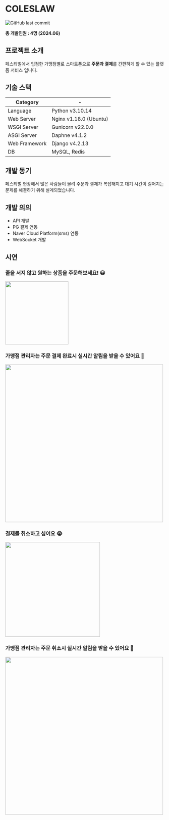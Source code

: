 # COLESLAW 

![GitHub last commit](https://img.shields.io/github/last-commit/qudwn1114/coleslaw)

**총 개발인원 : 4명 (2024.06)**

## 프로젝트 소개

 페스티벌에서 입점한 가맹점별로 스마트폰으로 **주문과 결제**를 간편하게 할 수 있는 플랫폼 서비스 입니다. 
 
## 기술 스택

|Category| - |
| --- | --- |
|Language|Python v3.10.14|
|Web Server|Nginx v1.18.0 (Ubuntu)|
|WSGI Server|Gunicorn v22.0.0|
|ASGI Server|Daphne v4.1.2|
|Web Framework|Django v4.2.13|
|DB|MySQL, Redis|


## 개발 동기

페스티벌 현장에서 많은 사람들이 몰려 주문과 결제가 복잡해지고 대기 시간이 길어지는 문제를 해결하기 위해 설계되었습니다.

## 개발 의의
 * API 개발
 * PG 결제 연동
 * Naver Cloud Platform(sms) 연동
 * WebSocket 개발


## 시연

### 줄을 서지 않고 원하는 상품을 주문해보세요! 😀
<img src = "https://github.com/qudwn1114/coleslaw/assets/39257040/a64fef4e-b403-494c-937a-bf40488cfa94" width="200px">

### 가맹점 관리자는 주문 결제 완료시 실시간 알림을 받을 수 있어요 🤩
<img src = "https://github.com/qudwn1114/coleslaw/assets/39257040/b2335b78-df3d-4a50-a700-0be7cd810708" width="500px">

### 결제를 취소하고 싶어요 😭
<img src = "https://github.com/qudwn1114/coleslaw/assets/39257040/adf95059-9bbe-4fe8-98aa-0f9fae56734f" width="300px">

### 가맹점 관리자는 주문 취소시 실시간 알림을 받을 수 있어요  🤩
<img src = "https://github.com/qudwn1114/coleslaw/assets/39257040/0e327508-ec07-4473-a75f-bd9b276ac8bb" width="500px">
